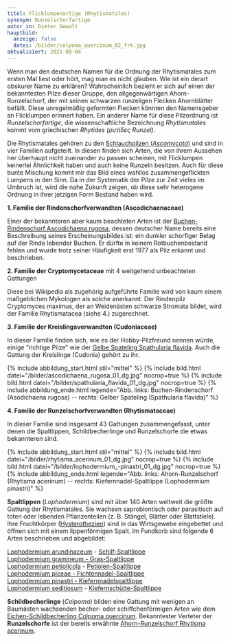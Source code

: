 ```yaml
---
titel: Flicklumpenartige (Rhytismatales)
synonym: Runzelschorfartige
autor_in: Dieter Gewalt
hauptbild:
  anzeige: false
  datei: /bilder/colpoma_quercinum_02_frk.jpg
aktualisiert: 2021-08-04
---
```

Wenn man den deutschen Namen für die Ordnung der Rhytismatales zum ersten Mal liest oder hört, mag man es nicht glauben. Wie ist ein derart obskurer Name zu erklären? Wahrscheinlich bezieht er sich auf einen der bekanntesten Pilze dieser Gruppe, den allgegenwärtigen Ahorn-Runzelschorf, der mit seinen schwarzen runzeligen Flecken Ahornblätter befällt. Diese unregelmäßig geformten Flecken könnten den Namensgeber an Flicklumpen erinnert haben. Ein anderer Name für diese Pilzordnung ist *Runzelschorfartige*, die wissenschaftliche Bezeichnung *Rhytismatales* kommt vom griechischen *Rhytides (ρυτίδες Runzel)*.

Die Rhytismatales gehören zu den [Schlauchpilzen (*Ascomycota*)](Ascomyzeten "Glossar") und sind in vier Familien aufgeteilt. In diesen finden sich Arten, die von ihrem Aussehen her überhaupt nicht zueinander zu passen scheinen, mit Flicklumpen keinerlei Ähnlichkeit haben und auch keine Runzeln besitzen. Auch für diese bunte Mischung kommt mir das Bild eines wahllos zusammengeflickten Lumpens in den Sinn. Da in der Systematik der Pilze zur Zeit vieles im Umbruch ist, wird die nahe Zukunft zeigen, ob diese sehr heterogene Ordnung in ihrer jetzigen Form Bestand haben wird.

**1\. Familie der Rindenschorfverwandten (Ascodichaenaceae)**

Einer der bekannteren aber kaum beachteten Arten ist der [Buchen-Rindenschorf Ascodichaena rugosa](/pilze/ascodichaena-rugosa-buchen-rindenschorf), dessen deutscher Name bereits eine Beschreibung seines Erscheinungsbildes ist: ein dunkler schorfiger Belag auf der Rinde lebender Buchen. Er dürfte in keinem Rotbuchenbestand fehlen und wurde trotz seiner Häufigkeit erst 1977 als Pilz erkannt und beschrieben.

**2\. Familie der Cryptomycetaceae** mit 4 weitgehend unbeachteten Gattungen 

Diese bei Wikipedia als zugehörig aufgeführte Familie wird von kaum einem maßgeblichen Mykologen als solche anerkannt. Der Rindenpilz Cryptomyces maximus, der an Weidenästen schwarze Stromata bildet, wird der Familie Rhytismatacea (siehe 4.) zugerechnet. 

**3\. Familie der Kreislingsverwandten (Cudoniaceae)**

In dieser Familie finden sich, wie es der Hobby-Pilzfreund nennen würde, einige "richtige Pilze" wie der [Gelbe Spateling Spathularia flavida](/pilze/spathularia-flavida-gelber-spateling). Auch die Gattung der Kreislinge (Cudonia) gehört zu ihr.

{% include abbildung_start.html stil="mittel" %}
{% include bild.html datei="/bilder/ascodichaena_rugosa_01_dg.jpg" nocrop=true %}
{% include bild.html datei="/bilder/spathularia_flavida_01_dg.jpg" nocrop=true %}
{% include abbildung_ende.html legende="Abb. links: Buchen-Rindenschorf (Asodichaena rugosa) -- rechts: Gelber Spateling (Spathularia flavida)" %}

**4\. Familie der Runzelschorfverwandten (Rhytismataceae)**

In dieser Familie sind insgesamt 43 Gattungen zusammengefasst, unter denen die Spaltlippen, Schildbecherlinge und Runzelschorfe die etwas bekannteren sind.

{% include abbildung_start.html stil="mittel" %}
{% include bild.html datei="/bilder/rhytisma_acerinum_01_dg.jpg" nocrop=true %}
{% include bild.html datei="/bilder/lophodermium_-pinastri_01_dg.jpg" nocrop=true %}
{% include abbildung_ende.html legende="Abb. links: Ahorn-Runzelschorf (Rhytisma acerinum) -- rechts: Kiefernnadel-Spaltlippe (Lophodermium pinastri)" %}

**Spaltlippen** (*Lophodermium*) sind mit über 140 Arten weltweit die größte Gattung der Rhytismatales. Sie wachsen saprobiontisch oder parasitisch auf toten oder lebenden Pflanzenteilen (z. B. Stängel, Blätter oder Blattstiele). Ihre Fruchtkörper ([Hysterothezien](Hysterothezien "Glossar")) sind in das Wirtsgewebe eingebettet und öffnen sich mit einem lippenförmigen Spalt. Im Fundkorb sind folgende 6 Arten beschrieben und abgebildet:

[Lophodermium arundinaceum](/pilze/lophodermium-arundinaceum-schilf-spaltlippe) - [Schilf-Spaltlippe ](/pilze/lophodermium-arundinaceum-schilf-spaltlippe)\
[Lophodermium gramineum - Gras-Spaltlippe](/pilze/lophodermium-gramineum-gras-spaltlippe)\
[Lophodermium petiolicola](/pilze/lophodermium-petiolicola-petiolen-spaltlippe) - [Petiolen-Spaltlippe ](/pilze/lophodermium-petiolicola-petiolen-spaltlippe)\
[Lophodermium piceae - Fichtennadel-Spaltlippe](/pilze/lophodermium-piceae-fichtennadel-spaltlippe-fichtennadelröte)  
[Lophodermium pinastri - ](/pilze/lophodermium-pinastri-kiefernnadel-spaltlippe)[Kiefernnadelspaltlippe](/pilze/lophodermium-pinastri-kiefernnadel-spaltlippe)\
[Lophodermium seditiosum](/pilze/lophodermium-seditiosum-kiefernschütte-spaltlippe) - [Kiefernschütte-Spaltlippe ](/pilze/lophodermium-seditiosum-kiefernschütte-spaltlippe)
  
**Schildbecherlinge** (*Colpoma*) bilden eine Gattung mit wenigen an Baumästen wachsenden becher- oder schiffchenförmigen Arten wie dem [Eichen-Schildbecherling Colpoma quercinum](/pilze/colpoma-quercinum-eichen-schildbecherling). Bekanntester Verteter der **Runzelschorfe** ist der bereits erwähnte [Ahorn-Runzelschorf Rhytisma acerinum](/pilze/rhytisma-acerinum-ahorn-runzelschorf).
